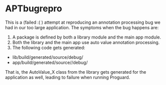 # APTbugrepro

This is a (failed :( ) attempt at reproducing an annotation processing bug we had in our too large application. 
The symptoms when the bug happens are:

1. A package is defined by both a library module and the main app module.
2. Both the library and the main app use auto value annotation processing.
3. The following code gets generated:
  - lib/build/generated/source/debug/<auto-value-implementation-class-from-lib>
  - app/build/generated/source/<variant>/debug/<auto-value-implementation-class-from-lib>
  
That is, the AutoValue_X class from the library gets generated for the application as well, leading to failure when
running Proguard.
